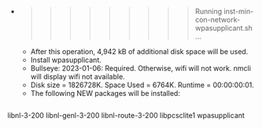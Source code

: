 * >>>>>>>>> Running inst-min-con-network-wpasupplicant.sh ...
  * After this operation, 4,942 kB of additional disk space will be used.
  * Install wpasupplicant.
  * Bullseye: 2023-01-06: Required. Otherwise, wifi will not work. nmcli will display wifi not available.
  * Disk size = 1826728K. Space Used = 6764K. Runtime = 00:00:00:01.
  * The following NEW packages will be installed:
  ```bash
libnl-3-200 libnl-genl-3-200 libnl-route-3-200 libpcsclite1 wpasupplicant
  ```
